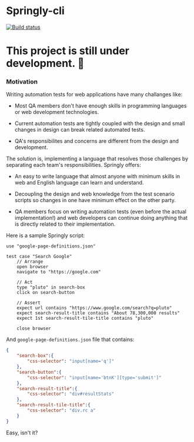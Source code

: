 # Springly-cli
[![Build status](https://ci.appveyor.com/api/projects/status/58nn0312gc8xji98?svg=true)](https://ci.appveyor.com/project/Jalalx/springly-cli)

# This project is still under development. 🚧

### Motivation
Writing automation tests for web applications have many challanges like:

* Most QA members don't have enough skills in programming languages or web development technologies.

* Current automation tests are tightly coupled with the design and small changes in design can break related automated tests.

* QA's responsibilites and concerns are different from the design and development.

The solution is, implementing a language that resolves those challenges by separating each team's responsibilities. Springly offers:

* An easy to write language that almost anyone with minimum skills in web and English language can learn and understand.

* Decoupling the design and web knowledge from the test scenario scripts so changes in one have minimum effect on the other party.

* QA members focus on writing automation tests (even before the actual implementation!) and web developers can continue doing anything that is directly related to their implementation.

Here is a sample Springly script:
```
use "google-page-definitions.json"

test case "Search Google"
	// Arrange
	open browser
	navigate to "https://google.com"
	
	// Act
	type "pluto" in search-box
	click on search-button

	// Assert
	expect url contains "https://www.google.com/search?q=pluto"
	expect search-result-title contains "About 78,300,000 results"
	expect 1st search-result-tile-title contains "pluto"

	close browser
```

And `google-page-definitions.json` file that contains:
```json
{
	"search-box":{
		"css-selector": "input[name='q']"
	},
	"search-button":{
		"css-selector": "input[name='btnK'][type='submit']"
	},
	"search-result-title":{
		"css-selector": "div#resultStats"
	},
	"search-result-tile-title":{
		"css-selector": "div.rc a"
	}
}
```

Easy, isn't it?